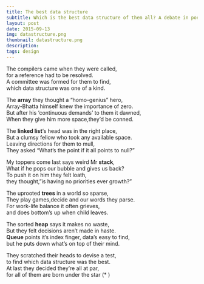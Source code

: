 ```yaml
---
title: The best data structure
subtitle: Which is the best data structure of them all? A debate in poetry
layout: post
date: 2015-09-13
img: datastructure.png
thumbnail: datastructure.png
description: 
tags: design
---
```


The compilers came when they were called,  
for a reference had to be resolved.  
A committee was formed for them to find,  
which data structure was one of a kind.

The **array** they thought a “homo-genius” hero,  
Array-Bhatta himself knew the importance of zero.  
But after his ‘continuous demands’ to them it dawned,  
When they give him more space,they’d be conned.

The **linked list**‘s head was in the right place,  
But a clumsy fellow who took any available space.  
Leaving directions for them to mull,  
They asked “What’s the point if it all points to null?”

My toppers come last says weird Mr **stack**,  
What if he pops our bubble and gives us back?  
To push it on him they felt loath,  
they thought,”is having no priorities ever growth?”

The uprooted **trees** in a world so sparse,  
They play games,decide and our words they parse.  
For work-life balance it often grieves,  
and does bottom’s up when child leaves.

The sorted **heap** says it makes no waste,  
But they felt decisions aren’t made in haste.  
**Queue** points it’s index finger, data’s easy to find,  
but he puts down what’s on top of their mind.
 
They scratched their heads to devise a test,  
to find which data structure was the best.  
At last they decided they’re all at par,  
for all of them are born under the star (* )

 

